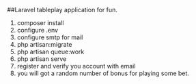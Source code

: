 ##Laravel tableplay application for fun. 
1. composer install
2. configure .env
3. configure smtp for mail
4. php artisan:migrate
5. php artisan queue:work
6. php artisan serve
7. register and verify you account with email
8. you will got a random number of bonus for playing some bet.
